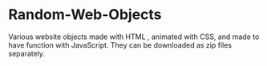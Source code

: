 # Random-Web-Objects
Various website objects made with HTML , animated with CSS, and made to have function with JavaScript. They can be downloaded as zip files separately.
